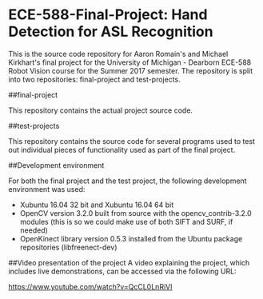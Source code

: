 # ECE-588-Final-Project: Hand Detection for ASL Recognition

This is the source code repository for Aaron Romain's and Michael Kirkhart's final project for the University of Michigan - Dearborn ECE-588 Robot Vision course for the Summer 2017 semester.  The repository is split into two repositories: final-project and test-projects.

##final-project

This repository contains the actual project source code.

##test-projects

This repository contains the source code for several programs used to test out individual pieces of functionality used as part of the final project.

##Development environment

For both the final project and the test project, the following development environment was used:

* Xubuntu 16.04 32 bit and Xubuntu 16.04 64 bit
* OpenCV version 3.2.0 built from source with the opencv_contrib-3.2.0 modules (this is so we could make use of both SIFT and SURF, if needed)
* OpenKinect library version 0.5.3 installed from the Ubuntu package repositories (libfreenect-dev)

##Video presentation of the project
A video explaining the project, which includes live demonstrations, can be accessed via the following URL:

<https://www.youtube.com/watch?v=QcCL0LnRiVI>

